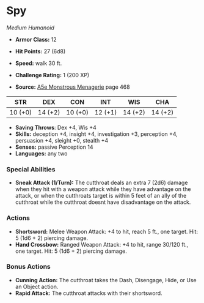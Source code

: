 # Spy

*Medium* *Humanoid*

- **Armor Class:** 12
- **Hit Points:** 27 (6d8)
- **Speed:** walk 30 ft.

- **Challenge Rating:** 1 (200 XP)
- **Source:** [A5e Monstrous Menagerie](https://enpublishingrpg.com/products/level-up-monstrous-menagerie-a5e) page 468

| STR | DEX | CON | INT | WIS | CHA |
| --- | --- | --- | --- | --- | --- |
| 10 (+0) | 14 (+2) | 10 (+0) | 12 (+1) | 14 (+2) | 14 (+2) |

- **Saving Throws**: Dex +4, Wis +4
- **Skills:** deception +4, insight +4, investigation +3, perception +4, persuasion +4, sleight +0, stealth +4
- **Senses:** passive Perception 14
- **Languages:** any two

### Special Abilities

- **Sneak Attack (1/Turn):** The cutthroat deals an extra 7 (2d6) damage when they hit with a weapon attack while they have advantage on the attack, or when the cutthroats target is within 5 feet of an ally of the cutthroat while the cutthroat doesnt have disadvantage on the attack.

### Actions

- **Shortsword:** Melee Weapon Attack: +4 to hit, reach 5 ft., one target. Hit: 5 (1d6 + 2) piercing damage.
- **Hand Crossbow:** Ranged Weapon Attack: +4 to hit, range 30/120 ft., one target. Hit: 5 (1d6 + 2) piercing damage.

### Bonus Actions

- **Cunning Action:** The cutthroat takes the Dash, Disengage, Hide, or Use an Object action.
- **Rapid Attack:** The cutthroat attacks with their shortsword.


